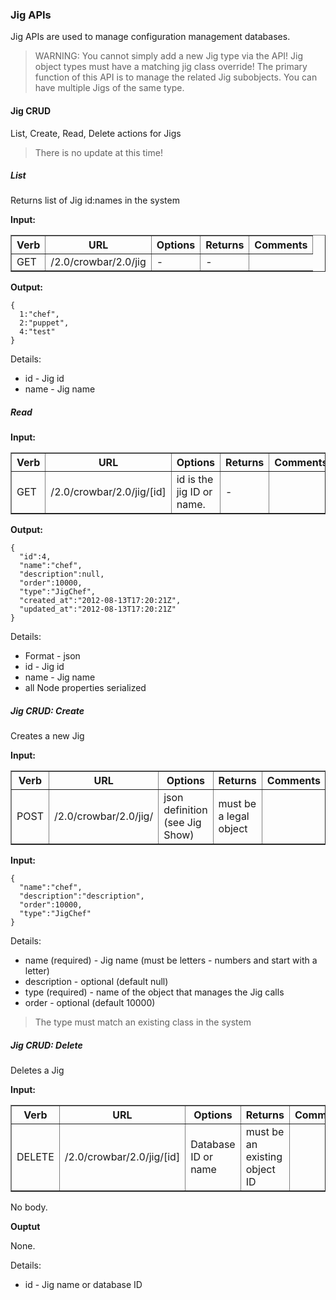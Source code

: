 ### Jig APIs

Jig APIs are used to manage configuration management databases.  

> WARNING: You cannot simply add a new Jig type via the API!  Jig object types must have a matching jig class override!  The primary function of this API is to manage the related Jig subobjects.  You can have multiple Jigs of the same type.

#### Jig CRUD

List, Create, Read, Delete actions for Jigs

> There is no update at this time!

##### List

Returns list of Jig id:names in the system

**Input:**

<table border=1>
<tr><th> Verb </th><th> URL </th><th> Options </th><th> Returns </th><th> Comments </th></tr>
<tr><td> GET  </td>
  <td> /2.0/crowbar/2.0/jig </td>
  <td> - </td>
  <td> - </td></tr>
</table>


**Output:**

    {
      1:"chef",
      2:"puppet",
      4:"test"
    }

Details:

* id - Jig id
* name - Jig name

##### Read

**Input:**

<table border=1>
<tr><th> Verb </th><th> URL </th><th> Options </th><th> Returns </th><th> Comments </th></tr>
<tr><td> GET  </td>
  <td> /2.0/crowbar/2.0/jig/[id] </td>
  <td> id is the jig ID or name. </td>
  <td> -  </td></tr>
</table>


**Output:**

    {
      "id":4,
      "name":"chef",
      "description":null,
      "order":10000,
      "type":"JigChef",
      "created_at":"2012-08-13T17:20:21Z",
      "updated_at":"2012-08-13T17:20:21Z"
    }

Details:

* Format - json
* id - Jig id
* name - Jig name
* all Node properties serialized

##### Jig CRUD: Create

Creates a new Jig

**Input:**

<table border=1>
<tr><th> Verb </th><th> URL </th><th> Options </th><th> Returns </th><th> Comments </th></tr>
<tr><td> POST  </td>
  <td> /2.0/crowbar/2.0/jig/ </td>
  <td> json definition (see Jig Show) </td>
  <td> must be a legal object </td></tr>
</table>

**Input:**

    { 
      "name":"chef",
      "description":"description",
      "order":10000,
      "type":"JigChef"
    }

Details:

* name (required) - Jig name (must be letters - numbers and start with a letter)
* description - optional (default null)
* type (required) - name of the object that manages the Jig calls
* order - optional (default 10000) 

> The type must match an existing class in the system

##### Jig CRUD: Delete 

Deletes a Jig

**Input:**

<table border=1>
<tr><th> Verb </th><th> URL </th><th> Options </th><th> Returns </th><th> Comments </th></tr>
<tr><td> DELETE  </td>
  <td> /2.0/crowbar/2.0/jig/[id] </td>
  <td> Database ID or name </td>
  <td> must be an existing object ID </td></tr>
</table>

No body.

**Ouptut**

None.

Details:

* id - Jig name or database ID




